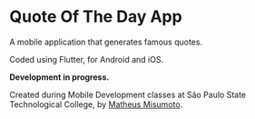 # Quote Of The Day App

A mobile application that generates famous quotes.

Coded using Flutter, for Android and iOS.

**Development in progress.**

Created during Mobile Development classes at São Paulo State Technological College, by [Matheus Misumoto](https://matheusmisumoto.jor.br/).
